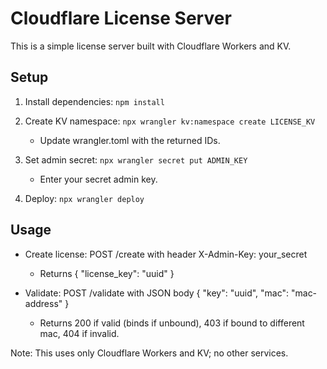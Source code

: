 # Cloudflare License Server

This is a simple license server built with Cloudflare Workers and KV.

## Setup

1. Install dependencies: `npm install`

2. Create KV namespace: `npx wrangler kv:namespace create LICENSE_KV`
   - Update wrangler.toml with the returned IDs.

3. Set admin secret: `npx wrangler secret put ADMIN_KEY`
   - Enter your secret admin key.

4. Deploy: `npx wrangler deploy`

## Usage

- Create license: POST /create with header X-Admin-Key: your_secret
  - Returns { "license_key": "uuid" }

- Validate: POST /validate with JSON body { "key": "uuid", "mac": "mac-address" }
  - Returns 200 if valid (binds if unbound), 403 if bound to different mac, 404 if invalid.

Note: This uses only Cloudflare Workers and KV; no other services. 